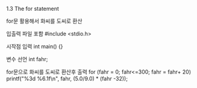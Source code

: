 1.3 The for statement

for문 활용해서 화씨를 도씨로 환산

입출력 파일 포함
#include <stdio.h>

시작점 입력
int main() {}

변수 선언 
int fahr;

for문으로 화씨를 도씨로 환산후 출력
for (fahr = 0; fahr<=300; fahr = fahr+ 20)
	printf("%3d %6.1f\n", fahr, (5.0/9.0) * (fahr -32));

